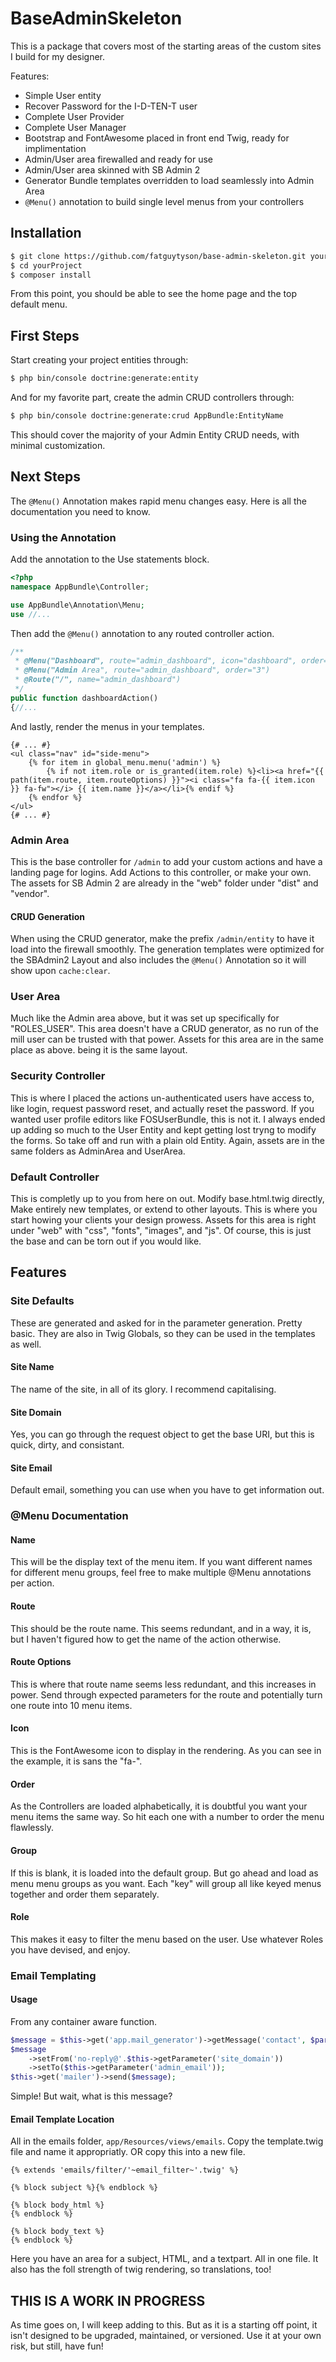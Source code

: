 # BaseAdminSkeleton

This is a package that covers most of the starting areas of the custom sites I build for my designer.

Features:
* Simple User entity
* Recover Password for the I-D-TEN-T user
* Complete User Provider
* Complete User Manager
* Bootstrap and FontAwesome placed in front end Twig, ready for implimentation
* Admin/User area firewalled and ready for use
* Admin/User area skinned with SB Admin 2
* Generator Bundle templates overridden to load seamlessly into Admin Area
* ```@Menu()``` annotation to build single level menus from your controllers

## Installation

```bash
$ git clone https://github.com/fatguytyson/base-admin-skeleton.git yourProject
$ cd yourProject
$ composer install
```

From this point, you should be able to see the home page and the top default menu.

## First Steps

Start creating your project entities through:
```bash
$ php bin/console doctrine:generate:entity
```
And for my favorite part, create the admin CRUD controllers through:
```bash
$ php bin/console doctrine:generate:crud AppBundle:EntityName
```
This should cover the majority of your Admin Entity CRUD needs, with minimal customization.

## Next Steps

The ```@Menu()``` Annotation makes rapid menu changes easy. Here is all the documentation you need to know.

### Using the Annotation

Add the annotation to the Use statements block.
```php
<?php
namespace AppBundle\Controller;

use AppBundle\Annotation\Menu;
use //...
```

Then add the ```@Menu()``` annotation to any routed controller action.
```php
/**
 * @Menu("Dashboard", route="admin_dashboard", icon="dashboard", order="1", group="admin", role="ROLE_ADMIN")
 * @Menu("Admin Area", route="admin_dashboard", order="3")
 * @Route("/", name="admin_dashboard")
 */
public function dashboardAction()
{//...
```

And lastly, render the menus in your templates.
```twig
{# ... #}
<ul class="nav" id="side-menu">
    {% for item in global_menu.menu('admin') %}
        {% if not item.role or is_granted(item.role) %}<li><a href="{{ path(item.route, item.routeOptions) }}"><i class="fa fa-{{ item.icon }} fa-fw"></i> {{ item.name }}</a></li>{% endif %}
    {% endfor %}
</ul>
{# ... #}
```
### Admin Area
This is the base controller for ```/admin``` to add your custom actions and have a landing page for logins.
Add Actions to this controller, or make your own. The assets for SB Admin 2 are already in the "web" folder under "dist" and "vendor". 
#### CRUD Generation
When using the CRUD generator, make the prefix ```/admin/entity``` to have it load into the firewall smoothly. The generation templates were optimized for the SBAdmin2 Layout and also includes the ```@Menu()``` Annotation so it will show upon ```cache:clear```.

### User Area 
Much like the Admin area above, but it was set up specifically for "ROLES_USER". This area doesn't have a CRUD generator, as no run of the mill user can be trusted with that power.
Assets for this area are in the same place as above. being it is the same layout.

### Security Controller
This is where I placed the actions un-authenticated users have access to, like login, request password reset, and actually reset the password.
If you wanted user profile editors like FOSUserBundle, this is not it. I always ended up adding so much to the User Entity and kept getting lost tryng to modify the forms. So take off and run with a plain old Entity.
Again, assets are in the same folders as AdminArea and UserArea.

### Default Controller
This is completly up to you from here on out. Modify base.html.twig directly, Make entirely new templates, or extend to other layouts. This is where you start howing your clients your design prowess.
Assets for this area is right under "web" with "css", "fonts", "images", and "js". Of course, this is just the base and can be torn out if you would like.

## Features
### Site Defaults
These are generated and asked for in the parameter generation. Pretty basic.
They are also in Twig Globals, so they can be used in the templates as well.
#### Site Name
The name of the site, in all of its glory. I recommend capitalising.
#### Site Domain
Yes, you can go through the request object to get the base URI, but this is quick, dirty, and consistant.
#### Site Email
Default email, something you can use when you have to get information out.
### @Menu Documentation
#### Name
This will be the display text of the menu item. If you want different names for different menu groups, feel free to make multiple @Menu annotations per action.
#### Route
This should be the route name.
This seems redundant, and in a way, it is, but I haven't figured how to get the name of the action otherwise.
#### Route Options
This is where that route name seems less redundant, and this increases in power. Send through expected parameters for the route and potentially turn one route into 10 menu items.
#### Icon
This is the FontAwesome icon to display in the rendering. As you can see in the example, it is sans the "fa-".
#### Order
As the Controllers are loaded alphabetically, it is doubtful you want your menu items the same way. So hit each one with a number to order the menu flawlessly.
#### Group
If this is blank, it is loaded into the default group. But go ahead and load as menu menu groups as you want. Each "key" will group all like keyed menus together and order them separately.
#### Role
This makes it easy to filter the menu based on the user. Use whatever Roles you have devised, and enjoy.
### Email Templating
#### Usage
From any container aware function.
```php
$message = $this->get('app.mail_generator')->getMessage('contact', $parameters);
$message
    ->setFrom('no-reply@'.$this->getParameter('site_domain'))
    ->setTo($this->getParameter('admin_email'));
$this->get('mailer')->send($message);
```
Simple!
But wait, what is this message?
#### Email Template Location
All in the emails folder, ```app/Resources/views/emails```. Copy the template.twig file and name it appropriatly. 
OR copy this into a new file.
```twig
{% extends 'emails/filter/'~email_filter~'.twig' %}

{% block subject %}{% endblock %}

{% block body_html %}
{% endblock %}

{% block body_text %}
{% endblock %}
```
Here you have an area for a subject, HTML, and a textpart. All in one file. It also has the foll strength of twig rendering, so translations, too!

## THIS IS A WORK IN PROGRESS
As time goes on, I will keep adding to this. But as it is a starting off point, it isn't designed to be upgraded, maintained, or versioned. Use it at your own risk, but still, have fun!